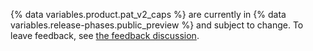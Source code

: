 {% data variables.product.pat_v2_caps %} are currently in {% data variables.release-phases.public_preview %} and subject to change. To leave feedback, see [the feedback discussion](https://github.com/community/community/discussions/36441).
